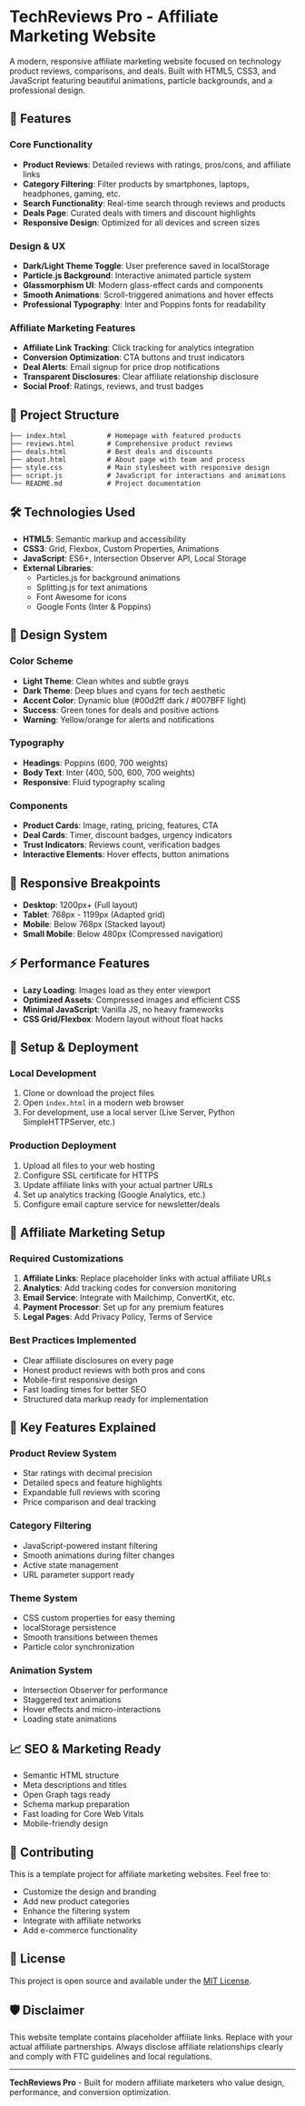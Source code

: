 # TechReviews Pro - Affiliate Marketing Website

A modern, responsive affiliate marketing website focused on technology product reviews, comparisons, and deals. Built with HTML5, CSS3, and JavaScript featuring beautiful animations, particle backgrounds, and a professional design.

## 🚀 Features

### Core Functionality
- **Product Reviews**: Detailed reviews with ratings, pros/cons, and affiliate links
- **Category Filtering**: Filter products by smartphones, laptops, headphones, gaming, etc.
- **Search Functionality**: Real-time search through reviews and products
- **Deals Page**: Curated deals with timers and discount highlights
- **Responsive Design**: Optimized for all devices and screen sizes

### Design & UX
- **Dark/Light Theme Toggle**: User preference saved in localStorage
- **Particle.js Background**: Interactive animated particle system
- **Glassmorphism UI**: Modern glass-effect cards and components
- **Smooth Animations**: Scroll-triggered animations and hover effects
- **Professional Typography**: Inter and Poppins fonts for readability

### Affiliate Marketing Features
- **Affiliate Link Tracking**: Click tracking for analytics integration
- **Conversion Optimization**: CTA buttons and trust indicators
- **Deal Alerts**: Email signup for price drop notifications
- **Transparent Disclosures**: Clear affiliate relationship disclosure
- **Social Proof**: Ratings, reviews, and trust badges

## 📁 Project Structure

```
├── index.html          # Homepage with featured products
├── reviews.html        # Comprehensive product reviews
├── deals.html          # Best deals and discounts
├── about.html          # About page with team and process
├── style.css           # Main stylesheet with responsive design
├── script.js           # JavaScript for interactions and animations
└── README.md           # Project documentation
```

## 🛠️ Technologies Used

- **HTML5**: Semantic markup and accessibility
- **CSS3**: Grid, Flexbox, Custom Properties, Animations
- **JavaScript**: ES6+, Intersection Observer API, Local Storage
- **External Libraries**:
  - Particles.js for background animations
  - Splitting.js for text animations
  - Font Awesome for icons
  - Google Fonts (Inter & Poppins)

## 🎨 Design System

### Color Scheme
- **Light Theme**: Clean whites and subtle grays
- **Dark Theme**: Deep blues and cyans for tech aesthetic
- **Accent Color**: Dynamic blue (#00d2ff dark / #007BFF light)
- **Success**: Green tones for deals and positive actions
- **Warning**: Yellow/orange for alerts and notifications

### Typography
- **Headings**: Poppins (600, 700 weights)
- **Body Text**: Inter (400, 500, 600, 700 weights)
- **Responsive**: Fluid typography scaling

### Components
- **Product Cards**: Image, rating, pricing, features, CTA
- **Deal Cards**: Timer, discount badges, urgency indicators
- **Trust Indicators**: Reviews count, verification badges
- **Interactive Elements**: Hover effects, button animations

## 📱 Responsive Breakpoints

- **Desktop**: 1200px+ (Full layout)
- **Tablet**: 768px - 1199px (Adapted grid)
- **Mobile**: Below 768px (Stacked layout)
- **Small Mobile**: Below 480px (Compressed navigation)

## ⚡ Performance Features

- **Lazy Loading**: Images load as they enter viewport
- **Optimized Assets**: Compressed images and efficient CSS
- **Minimal JavaScript**: Vanilla JS, no heavy frameworks
- **CSS Grid/Flexbox**: Modern layout without float hacks

## 🔧 Setup & Deployment

### Local Development
1. Clone or download the project files
2. Open `index.html` in a modern web browser
3. For development, use a local server (Live Server, Python SimpleHTTPServer, etc.)

### Production Deployment
1. Upload all files to your web hosting
2. Configure SSL certificate for HTTPS
3. Update affiliate links with your actual partner URLs
4. Set up analytics tracking (Google Analytics, etc.)
5. Configure email capture service for newsletter/deals

## 🎯 Affiliate Marketing Setup

### Required Customizations
1. **Affiliate Links**: Replace placeholder links with actual affiliate URLs
2. **Analytics**: Add tracking codes for conversion monitoring
3. **Email Service**: Integrate with Mailchimp, ConvertKit, etc.
4. **Payment Processor**: Set up for any premium features
5. **Legal Pages**: Add Privacy Policy, Terms of Service

### Best Practices Implemented
- Clear affiliate disclosures on every page
- Honest product reviews with both pros and cons
- Mobile-first responsive design
- Fast loading times for better SEO
- Structured data markup ready for implementation

## 🌟 Key Features Explained

### Product Review System
- Star ratings with decimal precision
- Detailed specs and feature highlights
- Expandable full reviews with scoring
- Price comparison and deal tracking

### Category Filtering
- JavaScript-powered instant filtering
- Smooth animations during filter changes
- Active state management
- URL parameter support ready

### Theme System
- CSS custom properties for easy theming
- localStorage persistence
- Smooth transitions between themes
- Particle color synchronization

### Animation System
- Intersection Observer for performance
- Staggered text animations
- Hover effects and micro-interactions
- Loading state animations

## 📈 SEO & Marketing Ready

- Semantic HTML structure
- Meta descriptions and titles
- Open Graph tags ready
- Schema markup preparation
- Fast loading for Core Web Vitals
- Mobile-friendly design

## 🤝 Contributing

This is a template project for affiliate marketing websites. Feel free to:
- Customize the design and branding
- Add new product categories
- Enhance the filtering system
- Integrate with affiliate networks
- Add e-commerce functionality

## 📄 License

This project is open source and available under the [MIT License](LICENSE).

## 🛡️ Disclaimer

This website template contains placeholder affiliate links. Replace with your actual affiliate partnerships. Always disclose affiliate relationships clearly and comply with FTC guidelines and local regulations.

---

**TechReviews Pro** - Built for modern affiliate marketers who value design, performance, and conversion optimization.